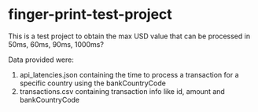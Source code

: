 # finger-print-test-project


This is a test project to obtain the max USD value that can be processed in 50ms, 60ms, 90ms, 1000ms?

Data provided were:
1. api_latencies.json containing the time to process a transaction for a specific country using the bankCountryCode
2. transactions.csv containing transaction info like id, amount and bankCountryCode